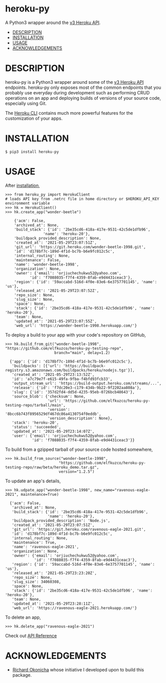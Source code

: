 # heroku-py

A Python3 wrapper around the [v3 Heroku API](https://devcenter.heroku.com/categories/platform-api).

- [DESCRIPTION](#description)
- [INSTALLATION](#installation)
- [USAGE](#usage)
- [ACKNOWLEDGEMENTS](#acknowledgements)

# DESCRIPTION

heroku-py is a Python3 wrapper around some of the [v3 Heroku API](https://devcenter.heroku.com/categories/platform-api) endpoints.
heroku-py only exposes most of the common endpoints that you probably use
everyday during development such as performing CRUD operations on an app and deploying
builds of versions of your source code, especially using Git.

The [Heroku CLI](https://devcenter.heroku.com/articles/heroku-cli) contains much
more powerful features for the customization of your apps.

# INSTALLATION

```
$ pip3 install heroku-py
```

# USAGE

After [installation](#installation),

```
>>> from heroku_py import HerokuClient
# loads API key from .netrc file in home directory or $HEROKU_API_KEY environment variable
>>> hk = HerokuClient()
>>> hk.create_app("wonder-beetle")

    {'acm': False,
    'archived_at': None,
    'build_stack': {'id': '2be35cd6-418a-417e-9531-42c5de1dfb96',
                 'name': 'heroku-20'},
    'buildpack_provided_description': None,
    'created_at': '2021-05-29T23:07:51Z',
    'git_url': 'https://git.heroku.com/wonder-beetle-1998.git',
    'id': 'd178bf7c-189d-4f1d-bc7b-b6e9fc012c5c',
    'internal_routing': None,
    'maintenance': False,
    'name': 'wonder-beetle-1998',
    'organization': None,
    'owner': {'email': 'orjiuchechukwu52@yahoo.com',
           'id': 'f7088035-f7f4-4359-8fab-e9d4431ceac3'},
    'region': {'id': '59accabd-516d-4f0e-83e6-6e3757701145', 'name': 'us'},
    'released_at': '2021-05-29T23:07:52Z',
    'repo_size': None,
    'slug_size': None,
    'space': None,
    'stack': {'id': '2be35cd6-418a-417e-9531-42c5de1dfb96', 'name': 'heroku-20'},
    'team': None,
    'updated_at': '2021-05-29T23:07:55Z',
    'web_url': 'https://wonder-beetle-1998.herokuapp.com/'}
```

To deploy a build to your app with your code's repository on GitHub,

```
>>> hk.build_from_git("wonder-beetle-1998", "https://github.com/elfkuzco/heroku-py-testing-repo",
                      branch="main", delay=1.2)

  {'app': {'id': 'd178bf7c-189d-4f1d-bc7b-b6e9fc012c5c'},
   'buildpacks': [{'url': 'https://buildpack-registry.s3.amazonaws.com/buildpacks/heroku/nodejs.tgz'}],
   'created_at': '2021-05-29T23:13:52Z',
   'id': 'a7c79e7f-e615-49fa-9fba-f4bfd93fcb33',
   'output_stream_url': 'https://build-output.heroku.com/streams/...',
   'release': {'id': 'f7dc20e3-c179-434b-9b22-9f2202aa808a'},
   'slug': {'id': '357d2fd4-dd5d-4235-95eb-0726bcb48643'},
   'source_blob': {'checksum': None,
                   'url': 'https://github.com/elfkuzco/heroku-py-testing-repo/tarball/main',
                   'version': '8bcc6b743f8956529df467dc86a4130754f0eddb',
                   'version_description': None},
   'stack': 'heroku-20',
   'status': 'succeeded',
   'updated_at': '2021-05-29T23:14:07Z',
   'user': {'email': 'orjiuchechukwu52@yahoo.com',
            'id': 'f7088035-f7f4-4359-8fab-e9d4431ceac3'}}

```

To build from a gzipped tarball of your source code hosted somewhere,

```
>>> hk.build_from_source("wonder-beetle-1998",
                        "https://github.com/elfkuzco/heroku-py-testing-repo/raw/beta/heroku_demo.tar.gz",
                        version="1.2.5")
```

To update an app's details,

```
>>> hk.udpate_app("wonder-beetle-1998", new_name="ravenous-eagle-2021", maintenance=True)

  {'acm': False,
   'archived_at': None,
   'build_stack': {'id': '2be35cd6-418a-417e-9531-42c5de1dfb96',
                   'name': 'heroku-20'},
   'buildpack_provided_description': 'Node.js',
   'created_at': '2021-05-29T23:07:51Z',
   'git_url': 'https://git.heroku.com/ravenous-eagle-2021.git',
   'id': 'd178bf7c-189d-4f1d-bc7b-b6e9fc012c5c',
   'internal_routing': None,
   'maintenance': True,
   'name': 'ravenous-eagle-2021',
   'organization': None,
   'owner': {'email': 'orjiuchechukwu52@yahoo.com',
             'id': 'f7088035-f7f4-4359-8fab-e9d4431ceac3'},
   'region': {'id': '59accabd-516d-4f0e-83e6-6e3757701145', 'name': 'us'},
   'released_at': '2021-05-29T23:23:20Z',
   'repo_size': None,
   'slug_size': 34060308,
   'space': None,
   'stack': {'id': '2be35cd6-418a-417e-9531-42c5de1dfb96', 'name': 'heroku-20'},
   'team': None,
   'updated_at': '2021-05-29T23:28:11Z',
   'web_url': 'https://ravenous-eagle-2021.herokuapp.com/'}

```

To delete an app,

```
>>> hk.delete_app("ravenous-eagle-2021")
```

Check out [API Reference](API_REFERENCE.md)

# ACKNOWLEDGEMENTS

- [Richard Okonicha](https://github.com/konichar) whose initiative I developed upon
  to build this package.
